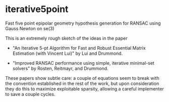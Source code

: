 # iterative5point
Fast five point epipolar geometry hypothesis generation for RANSAC using Gauss Newton on se(3)

This is an extremely rough sketch of the ideas in the paper 

* "An Iterative 5-pt Algorithm for Fast and Robust Essential Matrix Estimation (with Vincent Lui)" by Lui and Drummond.

* "Improved RANSAC performance using simple, iterative minimal-set solvers" by Rosten, Reitmayr, and Drummond.

These papers show subtle care: a couple of equations seem to break with the convention established in the rest of the work, but upon consideration they do this to maximize exploitable sparsity, allowing a careful implementer to save a couple cycles. 

